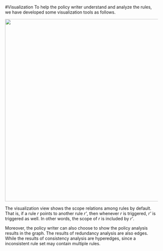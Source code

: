#Visualization
To help the policy writer understand and analyze the rules, we have developed some visualization tools as follows.

<img src="../img/visualize.png" width="800" height="600">


The visualization view shows the scope relations among rules by default.
That is, if a rule *r* points to another rule *r'*, then whenever *r* is triggered, *r'* is triggered as well.
In other words, the scope of *r* is included by *r'*.

Moreover, the policy writer can also choose to show the policy analysis results in the graph. The results of redundancy analysis are also edges.
While the results of consistency analysis are hyperedges, since a inconsistent rule set may contain multiple rules.
